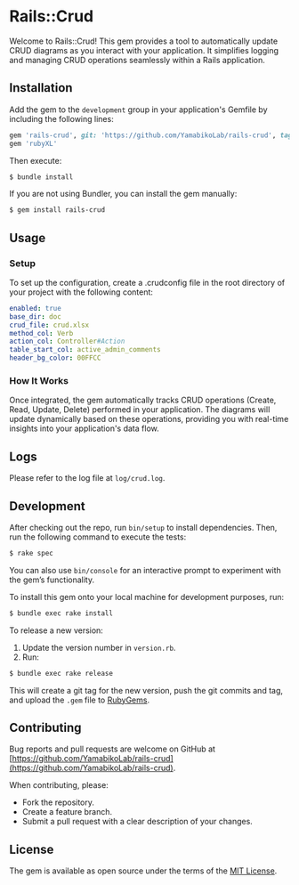 # Rails::Crud

Welcome to Rails::Crud! This gem provides a tool to automatically update CRUD diagrams as you interact with your application. It simplifies logging and managing CRUD operations seamlessly within a Rails application.

## Installation

Add the gem to the `development` group in your application's Gemfile by including the following lines:

```ruby
gem 'rails-crud', git: 'https://github.com/YamabikoLab/rails-crud', tag: 'v1.0.0'
gem 'rubyXL'
```

Then execute:

```sh
$ bundle install
```

If you are not using Bundler, you can install the gem manually:

```sh
$ gem install rails-crud
```

## Usage

### Setup
To set up the configuration, create a .crudconfig file in the root directory of your project with the following content:

```yaml
enabled: true
base_dir: doc
crud_file: crud.xlsx
method_col: Verb
action_col: Controller#Action
table_start_col: active_admin_comments
header_bg_color: 00FFCC
```

### How It Works

Once integrated, the gem automatically tracks CRUD operations (Create, Read, Update, Delete) performed in your application. The diagrams will update dynamically based on these operations, providing you with real-time insights into your application's data flow.

## Logs

Please refer to the log file at `log/crud.log`.

## Development

After checking out the repo, run `bin/setup` to install dependencies. Then, run the following command to execute the tests:

```sh
$ rake spec
```

You can also use `bin/console` for an interactive prompt to experiment with the gem’s functionality.

To install this gem onto your local machine for development purposes, run:

```sh
$ bundle exec rake install
```

To release a new version:
1. Update the version number in `version.rb`.
2. Run:

```sh
$ bundle exec rake release
```

This will create a git tag for the new version, push the git commits and tag, and upload the `.gem` file to [RubyGems](https://rubygems.org).

## Contributing

Bug reports and pull requests are welcome on GitHub at [https://github.com/YamabikoLab/rails-crud](https://github.com/YamabikoLab/rails-crud).

When contributing, please:
- Fork the repository.
- Create a feature branch.
- Submit a pull request with a clear description of your changes.

## License

The gem is available as open source under the terms of the [MIT License](https://opensource.org/licenses/MIT).

